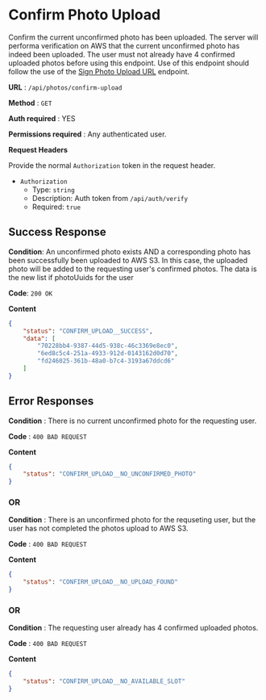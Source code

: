 # Confirm Photo Upload

Confirm the current unconfirmed photo has been uploaded. The server will performa verification on AWS that the current unconfirmed photo has indeed been uploaded. The user must not already have 4 confirmed uploaded photos before using this endpoint. Use of this endpoint should follow the use of the [Sign Photo Upload URL](sign-url.md) endpoint.

**URL** : `/api/photos/confirm-upload`

**Method** : `GET`

**Auth required** : YES

**Permissions required** : Any authenticated user.

**Request Headers**

Provide the normal `Authorization` token in the request header.

* `Authorization`
  * Type: `string`
  * Description: Auth token from `/api/auth/verify`
  * Required: `true`

## Success Response

**Condition**: An unconfirmed photo exists AND a corresponding photo has been successfully been uploaded to AWS S3. In this case, the uploaded photo will be added to the requesting user's confirmed photos. The data is the new list if photoUuids for the user

**Code**: `200 OK`

**Content**

```json
{
    "status": "CONFIRM_UPLOAD__SUCCESS",
    "data": [
        "70228bb4-9387-44d5-938c-46c3369e8ec0",
        "6ed8c5c4-251a-4933-912d-0143162d0d70",
        "fd246025-361b-48a0-b7c4-3193a67ddcd6"
    ]
}
```

## Error Responses

**Condition** : There is no current unconfirmed photo for the requesting user.

**Code** : `400 BAD REQUEST`

**Content**

```json
{
    "status": "CONFIRM_UPLOAD__NO_UNCONFIRMED_PHOTO"
}
```

### OR

**Condition** : There is an unconfirmed photo for the requseting user, but the user has not completed the photos upload to AWS S3.

**Code** : `400 BAD REQUEST`

**Content**

```json
{
    "status": "CONFIRM_UPLOAD__NO_UPLOAD_FOUND"
}
```

### OR

**Condition** : The requesting user already has 4 confirmed uploaded photos.

**Code** : `400 BAD REQUEST`

**Content**

```json
{
    "status": "CONFIRM_UPLOAD__NO_AVAILABLE_SLOT"
}
```
